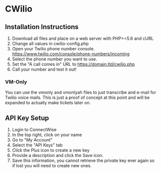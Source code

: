 # CWilio

## Installation Instructions

1. Download all files and place on a web server with PHP>=5.6 and cURL
2. Change all values in cwilio-config.php
3. Open your Twilio phone number console. https://www.twilio.com/console/phone-numbers/incoming
4. Select the phone number you want to use.
5. Set the "A call comes in" URL to https://domain.tld/cwilio.php
6. Call your number and test it out!

### VM-Only

You can use the vmonly and vmonlyah files to just transcribe and e-mail for Twilio voice mails. This is just a proof of concept at this point and will be expanded to actually make tickets later on.

## API Key Setup

1. Login to ConnectWise
2. In the top right, click on your name
3. Go to "My Account"
4. Select the "API Keys" tab
5. Click the Plus icon to create a new key
6. Provide a description and click the Save icon.
7. Save this information, you cannot retrieve the private key ever again so if lost you will need to create new ones.